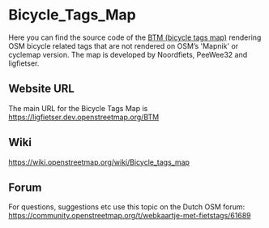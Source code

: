# Bicycle_Tags_Map
Here you can find the source code of the [BTM (bicycle tags map)](https://ligfietser.dev.openstreetmap.org/BTM/) rendering OSM bicycle related tags that are not rendered on OSM’s 'Mapnik' or cyclemap version. The map is developed by Noordfiets, PeeWee32 and ligfietser.

## Website URL

The main URL for the Bicycle Tags Map is https://ligfietser.dev.openstreetmap.org/BTM

## Wiki
https://wiki.openstreetmap.org/wiki/Bicycle_tags_map

## Forum
For questions, suggestions etc use this topic on the Dutch OSM forum:
https://community.openstreetmap.org/t/webkaartje-met-fietstags/61689

